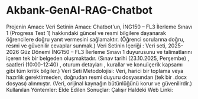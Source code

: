 # Akbank-GenAI-RAG-Chatbot

Projenin Amacı:
Veri Setinin Amacı: 
Chatbot'un, İNG150 – FL3 İlerleme Sınavı 1 (Progress Test 1) hakkındaki güncel ve resmi bilgilere dayanarak öğrencilere doğru yanıt vermesini sağlamaktır.
(Öğrenci sorularına doğru, resmi ve güvenilir cevaplar sunmak.)
Veri Setinin İçeriği : 
Veri seti, 2025-2026 Güz Dönemi İNG150 – FL3 İlerleme Sınavı 1 duyurusunu ve talimatlarını içeren tek bir belgeden oluşmaktadır.
(Sınav tarihi (23.10.2025, Perşembe) , saatleri (10:00-12:40) , oturum detayları , kurallar ve konu/içerik kapsamı  gibi tüm kritik bilgiler.)
Veri Seti Metodolojisi: Veri, harici bir toplama veya hazırlık gerektirmeden, doğrudan resmi duyuru dosyasından (tek bir .docx dosyası) alınmıştır.
(Veri, orijinal kaynağın bütünlüğünü korur ve güvenilirdir.)
Kullanılan Yöntemler:
Elde Edilen Sonuçlar:
Çalışır Haldeki Web Linki:
